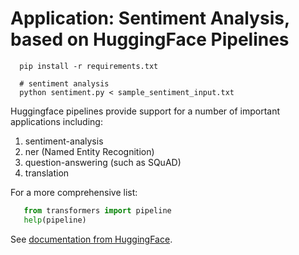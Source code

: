 # Application: Sentiment Analysis, based on HuggingFace Pipelines

```shell 
  pip install -r requirements.txt

  # sentiment analysis
  python sentiment.py < sample_sentiment_input.txt 
```

Huggingface pipelines provide support for a number of important applications including:
<ol>
<li>sentiment-analysis</li>
<li>ner (Named Entity Recognition)</li>
<li>question-answering (such as SQuAD)</li>
<li>translation</li>
</ol>

For a more comprehensive list:

```python
   from transformers import pipeline
   help(pipeline)
```

See <a href="https://huggingface.co/transformers/task_summary.html">documentation from HuggingFace</a>.
